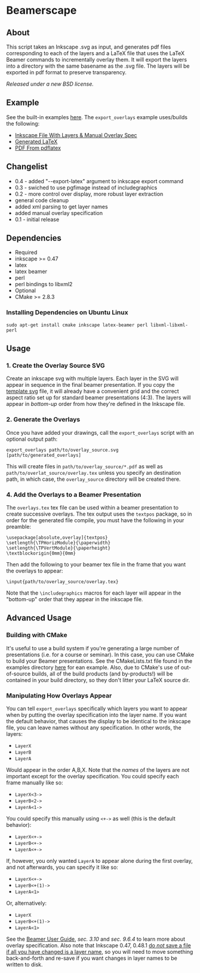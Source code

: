 Beamerscape
===========

About
-----
This script takes an Inkscape .svg as input, and generates pdf files corresponding to each of the layers and a LaTeX file that uses the LaTeX Beamer commands to incrementally overlay them. It will export the layers into a directory with the same basename as the .svg file. The layers will be exported in pdf format to preserve transparency.

_Released under a new BSD license._

Example
-------

See the built-in examples [here](https://github.com/jbohren/beamerscape/tree/master/examples). The `export_overlays` example uses/builds the following:
 - [Inkscape File With Layers & Manual Overlay Spec](http://beamerscape.googlecode.com/hg/figures/beamer_template__ov.svg)
 - [Generated LaTeX](http://code.google.com/p/beamerscape/source/browse/figures/beamer_template__ov/overlay.tex)
 - [PDF From pdflatex](http://beamerscape.googlecode.com/hg/test.pdf)


Changelist
----------
 * 0.4 - added "--export-latex" argument to inkscape export command
 * 0.3 - swiched to use pgfimage instead of includegraphics
 * 0.2 - more control over display, more robust layer extraction
  * general code cleanup
  * added xml parsing to get layer names
  * added manual overlay specification
 * 0.1 - initial release 

Dependencies
------------
 - Required
  - inkscape >= 0.47
  - latex
  - latex beamer
  - perl
  - perl bindings to libxml2
 - Optional
  - CMake >= 2.8.3

### Installing Dependencies on Ubuntu Linux

    sudo apt-get install cmake inkscape latex-beamer perl libxml-libxml-perl

Usage
-----

### 1. Create the Overlay Source SVG

Create an inkscape svg with multiple layers. Each layer in the SVG will appear in sequence in the final beamer presentation. If you copy the [template svg](http://code.google.com/p/beamerscape/source/browse/figures/beamer_template__ov.svg) file, it will already have a convenient grid and the correct aspect ratio set up for standard beamer presentations (4:3). The layers will appear in _bottom-up_ order from how they're defined in the Inkscape file.

### 2. Generate the Overlays
Once you have added your drawings, call the `export_overlays` script with an optional output path:

    export_overlays path/to/overlay_source.svg [path/to/generated_overlays]
    
This will create files in `path/to/overlay_source/*.pdf` as well as `path/to/overlat_source/overlay.tex` unless you specify an destination path, in which case, the `overlay_source` directory will be created there.

### 4. Add the Overlays to a Beamer Presentation

The `overlays.tex` tex file can be used within a beamer presentation to create successive overlays. The tex output uses the `textpos` package, so in order for the generated file compile, you must have the following in your preamble:

    \usepackage[absolute,overlay]{textpos}
    \setlength{\TPHorizModule}{\paperwidth}
    \setlength{\TPVertModule}{\paperheight}
    \textblockorigin{0mm}{0mm}

Then add the following to your beamer tex file in the frame that you want the overlays to appear:

    \input{path/to/overlay_source/overlay.tex}

Note that the `\includegraphics` macros for each layer will appear in the "bottom-up" order that they appear in the inkscape file.

Advanced Usage
--------------

### Building with CMake

It's useful to use a build system if you're generating a large number of presentations (i.e. for a course or seminar). In this case, you can use CMake to build your Beamer presentations. See the CMakeLists.txt file found in the examples directory [here](https://github.com/jbohren/beamerscape/blob/master/examples/CMakeLists.txt) for ean example. Also, due to CMake's use of out-of-source builds, all of the build products (and by-products!) will be contained in your build directory, so they don't litter your LaTeX source dir. 

### Manipulating How Overlays Appear

You can tell `export_overlays` specifically which layers you want to appear when by putting the overlay specification into the layer name. If you want the default behavior, that causes the display to be identical to the inkscape file, you can leave names without any specification. In other words, the layers:
 * `LayerX`
 * `LayerB`
 * `LayerA`

Would appear in the order A,B,X. Note that the _names_ of the layers are not important except for the overlay specification. You could specify each frame manually like so:
 * `LayerX<3->`
 * `LayerB<2->`
 * `LayerA<1->`

You could specify this manually using `<+->` as well (this is the default behavior):
 * `LayerX<+->`
 * `LayerB<+->`
 * `LayerA<+->`

If, however, you only wanted `LayerA` to appear alone during the first overlay, and not afterwards, you can specify it like so:
 * `LayerX<+->`
 * `LayerB<+(1)->`
 * `LayerA<1>`

Or, alternatively:
 * `LayerX`
 * `LayerB<+(1)->`
 * `LayerA<1>`

See the [Beamer User Guide](http://mirrors.ibiblio.org/pub/mirrors/CTAN/macros/latex/contrib/beamer/doc/beameruserguide.pdf), _sec. 3.10_ and _sec. 9.6.4_ to learn more about overlay specification. Also note that Inkscape 0.47, 0.48.1 [do *not* save a file if all you have changed is a layer name](https://bugs.launchpad.net/inkscape/+bug/806302), so you will need to move something back-and-forth and re-save if you want changes in layer names to be written to disk.
